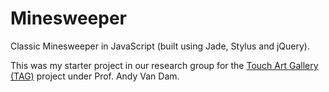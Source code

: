 Minesweeper
===========

Classic Minesweeper in JavaScript (built using Jade, Stylus and jQuery).

This was my starter project in our research group for the [Touch Art Gallery (TAG)](http://cs.brown.edu/research/ptc/tag "Touch Art Gallery") project under Prof. Andy Van Dam.
